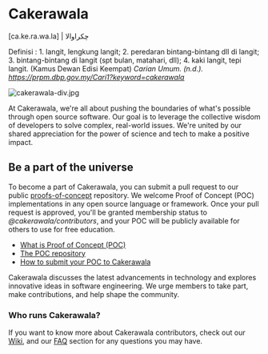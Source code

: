 # Cakerawala

[ca.ke.ra.wa.la] | چکراوالا

Definisi : 1. langit, lengkung langit; 2. peredaran bintang-bintang dll di langit; 3. bintang-bintang di langit (spt bulan, matahari, dll); 4. kaki langit, tepi langit. (Kamus Dewan Edisi Keempat)
*Carian Umum. (n.d.). https://prpm.dbp.gov.my/Cari1?keyword=cakerawala*

![cakerawala-div.jpg](https://i.postimg.cc/6psvf6pp/cakerawala-div.jpg)

At Cakerawala, we're all about pushing the boundaries of what's possible through open source software. Our goal is to leverage the collective wisdom of developers to solve complex, real-world issues. We're united by our shared appreciation for the power of science and tech to make a positive impact.

## Be a part of the universe

To become a part of Cakerawala, you can submit a pull request to our public [proofs-of-concept](https://github.com/cakerawala/proofs-of-concept) repository. We welcome Proof of Concept (POC) implementations in any open source language or framework. Once your pull request is approved, you'll be granted membership status to *@cakerawala/contributors*, and your POC will be publicly available for others to use for free education.

- [What is Proof of Concept (POC)](https://github.com/cakerawala/proofs-of-concept/wiki/Introduction)
- [The POC repository](https://github.com/cakerawala/proofs-of-concept)
- [How to submit your POC to Cakerawala](https://github.com/cakerawala/proofs-of-concept/wiki/Guideline#how-to-submit-poc)

Cakerawala discusses the latest advancements in technology and explores innovative ideas in software engineering. We urge members to take part, make contributions, and help shape the community.

### Who runs Cakerawala?

If you want to know more about Cakerawala contributors, check out our [Wiki](https://github.com/cakerawala/.github/wiki), and our [FAQ](https://github.com/cakerawala/.github/wiki/FAQs) section for any questions you may have.
